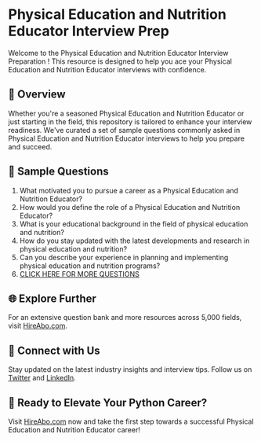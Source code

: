 # Physical Education and Nutrition Educator Interview Prep

Welcome to the Physical Education and Nutrition Educator Interview Preparation ! This resource is designed to help you ace your Physical Education and Nutrition Educator interviews with confidence.

## 🚀 Overview

Whether you're a seasoned Physical Education and Nutrition Educator or just starting in the field, this repository is tailored to enhance your interview readiness. We've curated a set of sample questions commonly asked in Physical Education and Nutrition Educator interviews to help you prepare and succeed.

## 📝 Sample Questions

1. What motivated you to pursue a career as a Physical Education and Nutrition Educator?
2. How would you define the role of a Physical Education and Nutrition Educator?
3. What is your educational background in the field of physical education and nutrition?
4. How do you stay updated with the latest developments and research in physical education and nutrition?
5. Can you describe your experience in planning and implementing physical education and nutrition programs?
6. [CLICK HERE FOR MORE QUESTIONS](https://hireabo.com/job/15_4_38/Physical%20Education%20and%20Nutrition%20Educator)

## 🌐 Explore Further

For an extensive question bank and more resources across 5,000 fields, visit [HireAbo.com](https://www.hireabo.com).

## 📱 Connect with Us

Stay updated on the latest industry insights and interview tips. Follow us on [Twitter](https://twitter.com/hireabo) and [LinkedIn](https://www.linkedin.com/in/hire-abo-3609972a8/).

## 🚀 Ready to Elevate Your Python Career?

Visit [HireAbo.com](https://www.hireabo.com) now and take the first step towards a successful Physical Education and Nutrition Educator career!
